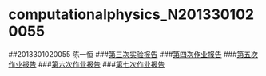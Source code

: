 # computationalphysics_N2013301020055
##2013301020055 陈一恒
###[第三次实验报告](https://www.zybuluo.com/zilong/note/394208)
###[第四次作业报告](https://www.zybuluo.com/zilongstien/note/321856)
###[第五次作业报告](https://www.zybuluo.com/zilong/note/394208)
###[第六次作业报告](https://www.zybuluo.com/zilong/note/394208)
###[第七次作业报告](https://www.zybuluo.com/zilong/note/394208)
